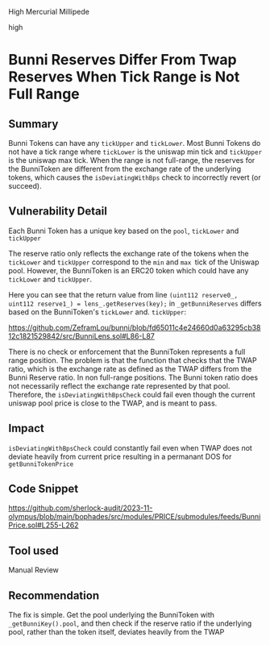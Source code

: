High Mercurial Millipede

high

# Bunni Reserves Differ From Twap Reserves When Tick Range is Not Full Range

## Summary

Bunni Tokens can have any `tickUpper` and `tickLower`. Most Bunni Tokens do not have a tick range where `tickLower` is the uniswap min tick and `tickUpper` is the uniswap max tick. When the range is not full-range, the reserves for the BunniToken are different from the exchange rate of the underlying tokens, which causes the `isDeviatingWithBps` check to incorrectly revert (or succeed).

## Vulnerability Detail

Each Bunni Token has a unique key based on the `pool`, `tickLower` and `tickUpper`

The reserve ratio only reflects the exchange rate of the tokens when the `tickLower` and `tickUpper` correspond to the `min` and `max `tick of the Uniswap pool. However, the BunniToken is an ERC20 token which could have any `tickLower` and `tickUpper`. 

Here you can see that the return value from line `(uint112 reserve0_, uint112 reserve1_) = lens_.getReserves(key);` in `_getBunniReserves` differs based on the BunniToken's `tickLower` and. `tickUpper`:

https://github.com/ZeframLou/bunni/blob/fd65011c4e24660d0a63295cb3812c1821529842/src/BunniLens.sol#L86-L87

There is no check or enforcement that the BunniToken represents a full range position. The problem is that the function that checks that the TWAP ratio, which is the exchange rate as defined as the TWAP differs from the Bunni Reserve ratio. In non full-range positions. The Bunni token ratio does not necessarily reflect the exchange rate represented by that pool. Therefore, the `isDeviatingWithBpsCheck` could fail even though the current uniswap pool price is close to the TWAP, and is meant to pass.

## Impact

`isDeviatingWithBpsCheck` could constantly fail even when TWAP does not deviate heavily from current price resulting in a permanant DOS for `getBunniTokenPrice`

## Code Snippet

https://github.com/sherlock-audit/2023-11-olympus/blob/main/bophades/src/modules/PRICE/submodules/feeds/BunniPrice.sol#L255-L262

## Tool used

Manual Review

## Recommendation

The fix is simple. Get the pool underlying the BunniToken with `_getBunniKey().pool`, and then check if the reserve ratio if the underlying pool, rather than the token itself, deviates heavily from the TWAP

